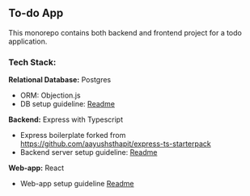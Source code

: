 ## To-do App

This monorepo contains both backend and frontend project for a todo application.

### Tech Stack:

**Relational Database:** Postgres <br>
- ORM: Objection.js
- DB setup guideline: [Readme](./backend/README.md#database-setup)

**Backend:** Express with Typescript<br>
- Express boilerplate forked from https://github.com/aayushsthapit/express-ts-starterpack <br>
- Backend server setup guideline: [Readme](./backend/README.md#backend-server-setup) <br>

**Web-app:** React <br>
- Web-app setup guideline [Readme](./frontend/README.md)
